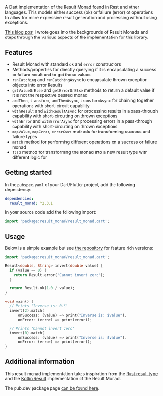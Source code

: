 A Dart implementation of the Result Monad found in Rust and other languages.
This models either success (ok) or failure (error) of operations to allow for
more expressive result generation and processing without using exceptions.

[This blog post](https://nequalsonelifestyle.com/2021/11/29/result-monads-in-dart-and-flutter/)
I wrote goes into the backgrounds of Result Monads and steps through the
various aspects of the implementation for this library.

## Features

* Result Monad with standard `ok` and `error` constructors
* Methods/properties for directly querying if it is encapsulating a success
  or failure result and to get those values
* `runCatching` and `runCatchingAsync` to encapsulate thrown exception objects into error Results
* `getValueOrElse` and `getErrorOrElse` methods to return a default value if
  it is not the respective desired monad
* `andThen`, `transform`, `andThenAsync`, `transformAsync` for chaining together
  operations with short-circuit capability
* `withResult` and `withResultAsync` for processing results in a pass-through capability with
  short-circuiting on thrown exceptions
* `withError` and `withErrorAsync` for processing errors in a pass-through capability with
  short-circuiting on thrown exceptions
* `mapValue`, `mapError`, `errorCast` methods for transforming success and failure types
* `match` method for performing different operations on a success or failure
  monad
* `fold` method for transforming the monad into a new result type with different
  logic for

## Getting started

In the `pubspec.yaml` of your Dart/Flutter project, add the following dependency:

```yaml
dependencies:
  result_monad: ^2.3.1
```

In your source code add the following import:

```dart
import 'package:result_monad/result_monad.dart';
```

## Usage

Below is a simple example but see [the repository](https://gitlab.com/HankG/dart-result-monad/-/tree/main/example) for feature rich versions:

```dart
import 'package:result_monad/result_monad.dart';

Result<double, String> invert(double value) {
  if (value == 0) {
    return Result.error('Cannot invert zero');
  }

  return Result.ok(1.0 / value);
}

void main() {
  // Prints 'Inverse is: 0.5'
  invert(2).match(
      onSuccess: (value) => print("Inverse is: $value"),
      onError: (error) => print(error));

  // Prints 'Cannot invert zero'
  invert(0).match(
      onSuccess: (value) => print("Inverse is: $value"),
      onError: (error) => print(error));
}
```

## Additional information

This result monad implementation takes inspiration from the
[Rust result type](https://doc.rust-lang.org/std/result/index.html)
and the [Kotlin Result](https://github.com/michaelbull/kotlin-result)
implementation of the Result Monad.

The pub.dev package page [can be found here](https://pub.dev/packages/result_monad).
